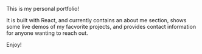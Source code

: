 This is my personal portfolio! 

It is built with React, and currently contains an about me section, shows some live demos of my facvorite projects, and
provides contact information for anyone wanting to reach out. 

Enjoy! 